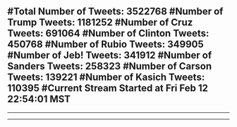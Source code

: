 #Total Number of Tweets: 3522768 
#Number of Trump Tweets: 1181252
#Number of Cruz Tweets: 691064
#Number of Clinton Tweets: 450768
#Number of Rubio Tweets: 349905
#Number of Jeb! Tweets: 341912
#Number of Sanders Tweets: 258323
#Number of Carson Tweets: 139221
#Number of Kasich Tweets: 110395
#Current Stream Started at Fri Feb 12 22:54:01 MST
---
---
---
